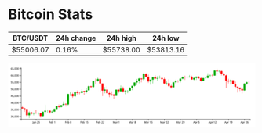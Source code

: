 # Bitcoin Stats

BTC/USDT|24h change|24h high|24h low|
|---|---|---|---|
|$55006.07|0.16%|$55738.00|$53813.16|

<img src="./chart.svg">
